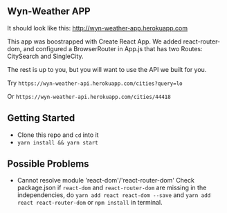 ## Wyn-Weather APP

It should look like this: http://wyn-weather-app.herokuapp.com

This app was boostrapped with Create React App.   We added react-router-dom, and configured a BrowserRouter in App.js that has two Routes: CitySearch and SingleCity.

The rest is up to you, but you will want to use the API we built for you.

Try `https://wyn-weather-api.herokuapp.com/cities?query=lo`

Or `https://wyn-weather-api.herokuapp.com/cities/44418`

## Getting Started

* Clone this repo and `cd` into it
* `yarn install && yarn start`

## Possible Problems

* Cannot resolve module 'react-dom'/'react-router-dom'
  Check package.json if `react-dom` and `react-router-dom` are missing in the independencies, do `yarn add react react-dom --save` and `yarn add react react-router-dom` or `npm install` in terminal.
